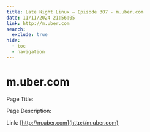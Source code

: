 ```yaml
---
title: Late Night Linux – Episode 307 - m.uber.com
date: 11/11/2024 21:56:05
link: http://m.uber.com
search:
  exclude: true
hide:
  - toc
  - navigation
---
```


# m.uber.com

Page Title: 

Page Description:  

Link: [http://m.uber.com](http://m.uber.com)